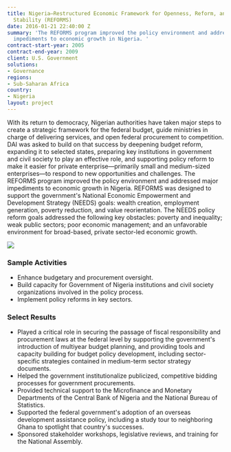 ```yaml
---
title: Nigeria—Restructured Economic Framework for Openness, Reform, and Macroeconomic
  Stability (REFORMS)
date: 2016-01-21 22:40:00 Z
summary: 'The REFORMS program improved the policy environment and addressed major
  impediments to economic growth in Nigeria. '
contract-start-year: 2005
contract-end-year: 2009
client: U.S. Government
solutions:
- Governance
regions:
- Sub-Saharan Africa
country:
- Nigeria
layout: project
---
```


With its return to democracy, Nigerian authorities have taken major steps to create a strategic framework for the federal budget, guide ministries in charge of delivering services, and open federal procurement to competition. DAI was asked to build on that success by deepening budget reform, expanding it to selected states, preparing key institutions in government and civil society to play an effective role, and supporting policy reform to make it easier for private enterprise—primarily small and medium-sized enterprises—to respond to new opportunities and challenges. The REFORMS program improved the policy environment and addressed major impediments to economic growth in Nigeria. REFORMS was designed to support the government's National Economic Empowerment and Development Strategy (NEEDS) goals: wealth creation, employment generation, poverty reduction, and value reorientation. The NEEDS policy reform goals addressed the following key obstacles: poverty and inequality; weak public sectors; poor economic management; and an unfavorable environment for broad-based, private sector-led economic growth.

![][1]

### Sample Activities

* Enhance budgetary and procurement oversight.
* Build capacity for Government of Nigeria institutions and civil society organizations involved in the policy process.
* Implement policy reforms in key sectors.

### Select Results

* Played a critical role in securing the passage of fiscal responsibility and procurement laws at the federal level by supporting the government's introduction of multiyear budget planning, and providing tools and capacity building for budget policy development, including sector-specific strategies contained in medium-term sector strategy documents.
* Helped the government institutionalize publicized, competitive bidding processes for government procurements.
* Provided technical support to the Microfinance and Monetary Departments of the Central Bank of Nigeria and the National Bureau of Statistics.
* Supported the federal government's adoption of an overseas development assistance policy, including a study tour to neighboring Ghana to spotlight that country's successes.
* Sponsored stakeholder workshops, legislative reviews, and training for the National Assembly.

[1]: https://assetify-dai.com/projects/NigeriaREFORMS.jpg
